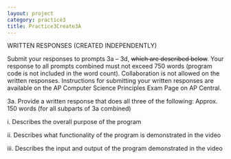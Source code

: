 ```yaml
---
layout: project
category: practice3
title: Practice3Create3A
---
```


WRITTEN RESPONSES (CREATED INDEPENDENTLY)

Submit your responses to prompts 3a – 3d, <strike>which are described below</strike>. Your response to all prompts combined must not exceed 750 words (program code is not included in the word count). Collaboration is not allowed on the written responses. Instructions for submitting your written responses are available on the AP Computer Science Principles Exam Page on AP Central.



3a. Provide a written response that does all three of the following: Approx. 150 words (for all subparts of 3a combined)

i. Describes the overall purpose of the program

ii. Describes what functionality of the program is demonstrated in the video

iii. Describes the input and output of the program demonstrated in the video
